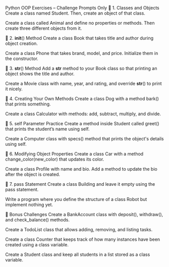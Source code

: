  Python OOP Exercises – Challenge Prompts Only
🔹 1. Classes and Objects
Create a class named Student. Then, create an object of that class.

Create a class called Animal and define no properties or methods. Then create three different objects from it.

🔹 2. __init__() Method
Create a class Book that takes title and author during object creation.

Create a class Phone that takes brand, model, and price. Initialize them in the constructor.

🔹 3. __str__() Method
Add a __str__ method to your Book class so that printing an object shows the title and author.

Create a Movie class with name, year, and rating, and override __str__() to print it nicely.

🔹 4. Creating Your Own Methods
Create a class Dog with a method bark() that prints something.

Create a class Calculator with methods: add, subtract, multiply, and divide.

🔹 5. self Parameter Practice
Create a method inside Student called greet() that prints the student’s name using self.

Create a Computer class with specs() method that prints the object's details using self.

🔹 6. Modifying Object Properties
Create a class Car with a method change_color(new_color) that updates its color.

Create a class Profile with name and bio. Add a method to update the bio after the object is created.

🔹 7. pass Statement
Create a class Building and leave it empty using the pass statement.

Write a program where you define the structure of a class Robot but implement nothing yet.

🔹 Bonus Challenges
Create a BankAccount class with deposit(), withdraw(), and check_balance() methods.

Create a TodoList class that allows adding, removing, and listing tasks.

Create a class Counter that keeps track of how many instances have been created using a class variable.

Create a Student class and keep all students in a list stored as a class variable.
